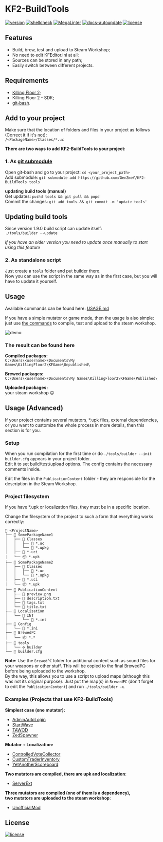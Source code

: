 # KF2-BuildTools
[![version](https://img.shields.io/github/v/tag/genzmey/KF2-BuildTools)](https://github.com/GenZmeY/KF2-BuildTools/tags)
[![shellcheck](https://github.com/GenZmeY/KF2-BuildTools/actions/workflows/shellcheck.yml/badge.svg)](https://github.com/GenZmeY/KF2-BuildTools/actions/workflows/shellcheck.yml)
[![MegaLinter](https://github.com/GenZmeY/KF2-BuildTools/actions/workflows/mega-linter.yml/badge.svg?branch=master)](https://github.com/GenZmeY/KF2-BuildTools/actions/workflows/mega-linter.yml)
[![docs-autoupdate](https://github.com/GenZmeY/KF2-BuildTools/actions/workflows/docs-autoupdate.yml/badge.svg)](https://github.com/GenZmeY/KF2-BuildTools/actions/workflows/docs-autoupdate.yml)
[![license](https://img.shields.io/github/license/GenZmeY/KF2-Server-Extension)](LICENSE)

## Features
- Build, brew, test and upload to Steam Workshop;
- No need to edit KFEditor.ini at all;
- Sources can be stored in any path;
- Easily switch between different projects.

## Requirements
- [Killing Floor 2](https://store.steampowered.com/app/232090/Killing_Floor_2/);
- Killing Floor 2 - SDK;
- [git-bash](https://git-scm.com/download/win).

## Add to your project
Make sure that the location of folders and files in your project as follows (Correct it if it's not):  
`/<PackageName>/Classes/*.uc`

**There are two ways to add KF2-BuildTools to your project:**  
### 1. As [git submodule](https://git-scm.com/book/en/v2/Git-Tools-Submodules)
Open git-bash and go to your project: `cd <your_project_path>`  
Add submodule: `git submodule add https://github.com/GenZmeY/KF2-BuildTools tools`  

**updating build tools (manual)**  
Get updates: `pushd tools && git pull && popd`  
Commit the changes: `git add tools && git commit -m 'update tools'`  

## Updating build tools
Since version 1.9.0 build script can update itself:  
`./tools/builder --update`  

*if you have an older version you need to update once manually to start using this feature*  

### 2. As standalone script
Just create a `tools` folder and put [builder](builder) there.  
Now you can use the script in the same way as in the first case, but you will have to update it yourself.  

## Usage
Available commands can be found here: [USAGE.md](USAGE.md)  

If you have a simple mutator or game mode, then the usage is also simple: just use [the commands](USAGE.md) to compile, test and upload to the steam workshop.

![demo](example.gif)

### The result can be found here
**Compiled packages:**  
`C:\Users\<username>\Documents\My Games\KillingFloor2\KFGame\Unpublished\`  

**Brewed packages:**  
`C:\Users\<username>\Documents\My Games\KillingFloor2\KFGame\Published\`  

**Uploaded packages:**  
your steam workshop 🙃  

## Usage (Advanced)
If your project contains several mutators, *.upk files, external dependencies, or you want to customize the whole process in more details, then this section is for you.  

### Setup
When you run compilation for the first time or do `./tools/builder --init` `builder.cfg` appears in your project folder.  
Edit it to set build/test/upload options. The config contains the necessary comments inside.  

Edit the files in the `PublicationContent` folder - they are responsible for the description in the Steam Workshop.  

### Project filesystem
If you have *.upk or localization files, they must be in a specific location.  

Change the filesystem of the project to such a form that everything works correctly:  
```text
📁 <ProjectName>
├── 📁 SomePackageName1
│   ├── 📁 Classes
│   │   ├── 📄 *.uc
│   │   └── 📄 *.upkg
│   ├── 📄 *.uci
│   └── 📦 *.upk
├── 📁 SomePackageName2
│   ├── 📁 Classes
│   │   ├── 📄 *.uc
│   │   └── 📄 *.upkg
│   ├── 📄 *.uci
│   └── 📦 *.upk
├── 📁 PublicationContent
│   ├── 📄 preview.png
│   ├── 📄 description.txt
│   ├── 📄 tags.txt
│   └── 📄 title.txt
├── 📁 Localization
│   └── 📁 INT
│       └── 📄 *.int
├── 📁 Config
│   └── 📄 *.ini
├── 📁 BrewedPC
│   └── 📦 *.*
├── 📁 tools
│   └── ⚙️ builder
└── 📄 builder.cfg
```

**Note:** Use the `BrewedPC` folder for additional content such as sound files for your weapons or other stuff. This will be copied to the final BrewedPC before being uploaded to the workshop.  
By the way, this allows you to use a script to upload maps (although this was not its original purpose). Just put the map(s) in `BrewedPC` (don't forget to edit the `PublicationContent`) and run `./tools/builder -u`.

### Examples (Projects that use KF2-BuildTools)
**Simplest case (one mutator):**  
- [AdminAutoLogin](https://github.com/GenZmeY/KF2-AdminAutoLogin)
- [StartWave](https://github.com/GenZmeY/KF2-StartWave)
- [TAWOD](https://github.com/GenZmeY/KF2-TAWOD)
- [ZedSpawner](https://github.com/GenZmeY/KF2-ZedSpawner)

**Mutator + Localization:**  
- [ControlledVoteCollector](https://github.com/GenZmeY/KF2-ControlledVoteCollector)
- [CustomTraderInventory](https://github.com/GenZmeY/KF2-CustomTraderInventory)
- [YetAnotherScoreboard](https://github.com/GenZmeY/KF2-YetAnotherScoreboard)

**Two mutators are compiled, there are upk and localization:**  
- [ServerExt](https://github.com/GenZmeY/KF2-Server-Extension)

**Three mutators are compiled (one of them is a dependency),**  
**two mutators are uploaded to the steam workshop:**  
- [UnofficialMod](https://github.com/GenZmeY/UnofficialMod)

## License
[![license](https://www.gnu.org/graphics/gplv3-with-text-136x68.png)](LICENSE)
